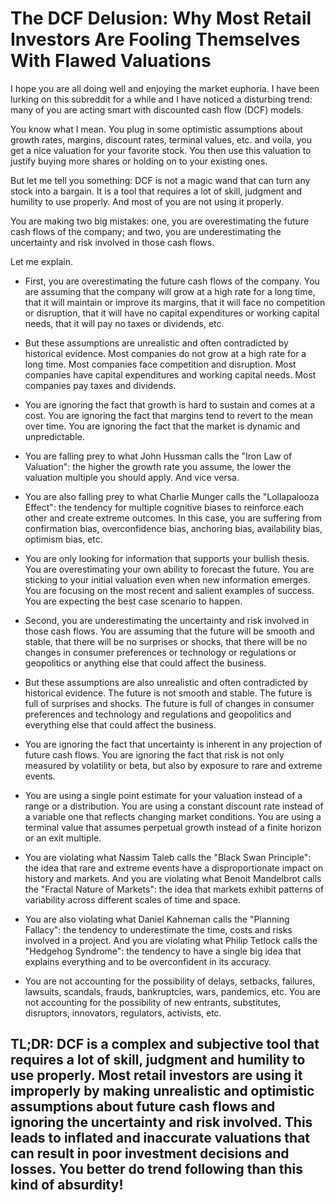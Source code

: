 # The DCF Delusion: Why Most Retail Investors Are Fooling Themselves With Flawed Valuations


I hope you are all doing well and enjoying the market euphoria. I have been lurking on this subreddit for a while and I have noticed a disturbing trend: many of you are acting smart with discounted cash flow (DCF) models.

You know what I mean. You plug in some optimistic assumptions about growth rates, margins, discount rates, terminal values, etc. and voila, you get a nice valuation for your favorite stock. You then use this valuation to justify buying more shares or holding on to your existing ones.

But let me tell you something: DCF is not a magic wand that can turn any stock into a bargain. It is a tool that requires a lot of skill, judgment and humility to use properly. And most of you are not using it properly.

You are making two big mistakes: one, you are overestimating the future cash flows of the company; and two, you are underestimating the uncertainty and risk involved in those cash flows.

Let me explain.

- First, you are overestimating the future cash flows of the company. You are assuming that the company will grow at a high rate for a long time, that it will maintain or improve its margins, that it will face no competition or disruption, that it will have no capital expenditures or working capital needs, that it will pay no taxes or dividends, etc.

- But these assumptions are unrealistic and often contradicted by historical evidence. Most companies do not grow at a high rate for a long time. Most companies face competition and disruption. Most companies have capital expenditures and working capital needs. Most companies pay taxes and dividends.

- You are ignoring the fact that growth is hard to sustain and comes at a cost. You are ignoring the fact that margins tend to revert to the mean over time. You are ignoring the fact that the market is dynamic and unpredictable.

- You are falling prey to what John Hussman calls the "Iron Law of Valuation": the higher the growth rate you assume, the lower the valuation multiple you should apply. And vice versa.

- You are also falling prey to what Charlie Munger calls the "Lollapalooza Effect": the tendency for multiple cognitive biases to reinforce each other and create extreme outcomes. In this case, you are suffering from confirmation bias, overconfidence bias, anchoring bias, availability bias, optimism bias, etc.

- You are only looking for information that supports your bullish thesis. You are overestimating your own ability to forecast the future. You are sticking to your initial valuation even when new information emerges. You are focusing on the most recent and salient examples of success. You are expecting the best case scenario to happen.

- Second, you are underestimating the uncertainty and risk involved in those cash flows. You are assuming that the future will be smooth and stable, that there will be no surprises or shocks, that there will be no changes in consumer preferences or technology or regulations or geopolitics or anything else that could affect the business.

- But these assumptions are also unrealistic and often contradicted by historical evidence. The future is not smooth and stable. The future is full of surprises and shocks. The future is full of changes in consumer preferences and technology and regulations and geopolitics and everything else that could affect the business.

- You are ignoring the fact that uncertainty is inherent in any projection of future cash flows. You are ignoring the fact that risk is not only measured by volatility or beta, but also by exposure to rare and extreme events.

- You are using a single point estimate for your valuation instead of a range or a distribution. You are using a constant discount rate instead of a variable one that reflects changing market conditions. You are using a terminal value that assumes perpetual growth instead of a finite horizon or an exit multiple.

- You are violating what Nassim Taleb calls the "Black Swan Principle": the idea that rare and extreme events have a disproportionate impact on history and markets. And you are violating what Benoit Mandelbrot calls the "Fractal Nature of Markets": the idea that markets exhibit patterns of variability across different scales of time and space.

- You are also violating what Daniel Kahneman calls the "Planning Fallacy": the tendency to underestimate the time, costs and risks involved in a project. And you are violating what Philip Tetlock calls the "Hedgehog Syndrome": the tendency to have a single big idea that explains everything and to be overconfident in its accuracy.

- You are not accounting for the possibility of delays, setbacks, failures, lawsuits, scandals, frauds, bankruptcies, wars, pandemics, etc. You are not accounting for the possibility of new entrants, substitutes, disruptors, innovators, regulators, activists, etc.

## TL;DR: DCF is a complex and subjective tool that requires a lot of skill, judgment and humility to use properly. Most retail investors are using it improperly by making unrealistic and optimistic assumptions about future cash flows and ignoring the uncertainty and risk involved. This leads to inflated and inaccurate valuations that can result in poor investment decisions and losses. You better do trend following than this kind of absurdity!

